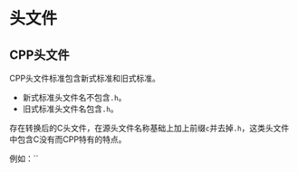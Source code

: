 # 头文件

## CPP头文件

CPP头文件标准包含新式标准和旧式标准。

- 新式标准头文件名不包含`.h`。
- 旧式标准头文件名包含`.h`。

存在转换后的C头文件，在源头文件名称基础上加上前缀`c`并去掉`.h`，这类头文件中包含C没有而CPP特有的特点。

例如：``